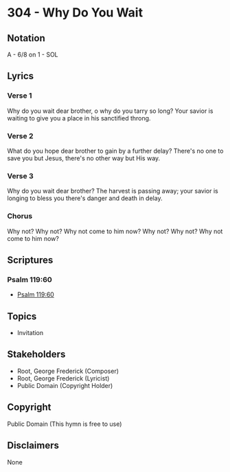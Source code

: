 # 304 - Why Do You Wait

## Notation

A - 6/8 on 1 - SOL

## Lyrics

### Verse 1

Why do you wait dear brother, o why do you tarry so long? Your savior is waiting to give you a place in his sanctified throng.

### Verse 2

What do you hope dear brother to gain by a further delay? There's no one to save you but Jesus, there's no other way but His way.

### Verse 3

Why do you wait dear brother? The harvest is passing away; your savior is longing to bless you there's danger and death in delay.

### Chorus

Why not? Why not? Why not come to him now? Why not? Why not? Why not come to him now?


## Scriptures

### Psalm 119:60

- [Psalm 119:60](https://www.biblegateway.com/passage/?search=Psalm%20119%3A60)


## Topics

- Invitation

## Stakeholders

- Root, George Frederick (Composer)
- Root, George Frederick (Lyricist)
- Public Domain (Copyright Holder)

## Copyright

Public Domain
(This hymn is free to use)

## Disclaimers

None

